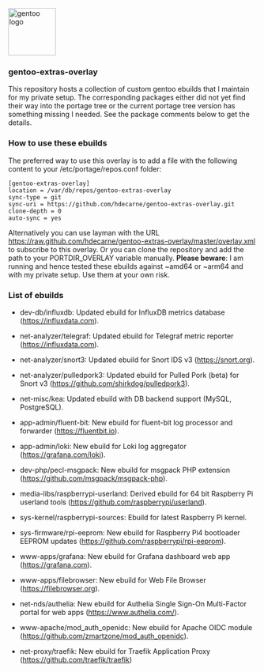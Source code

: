 <img src="https://www.gentoo.org/assets/img/logo/gentoo-logo.svg" width="96" title="gentoo logo">

### gentoo-extras-overlay
This repository hosts a collection of custom gentoo ebuilds that I maintain for my private setup.
The corresponding packages either did not yet find their way into the portage tree or the current portage tree version has something missing I needed. See the package comments below to get the details.

### How to use these ebuilds
The preferred way to use this overlay is to add a file with the following content to your /etc/portage/repos.conf folder:

	[gentoo-extras-overlay]                 
	location = /var/db/repos/gentoo-extras-overlay           
	sync-type = git                         
	sync-uri = https://github.com/hdecarne/gentoo-extras-overlay.git                
	clone-depth = 0                         
	auto-sync = yes

Alternatively you can use layman with the URL https://raw.github.com/hdecarne/gentoo-extras-overlay/master/overlay.xml to subscribe to this overlay. Or 
you can clone the repository and add the path to your PORTDIR\_OVERLAY variable manually.
__Please beware__: I am running and hence tested these ebuilds against ~amd64 or ~arm64 and with my private setup. Use them at your own risk.

### List of ebuilds

* dev-db/influxdb: Updated ebuild for InfluxDB metrics database (https://influxdata.com).

* net-analyzer/telegraf: Updated ebuild for Telegraf metric reporter (https://influxdata.com).

* net-analyzer/snort3: Updated ebuild for Snort IDS v3 (https://snort.org).

* net-analyzer/pulledpork3: Updated ebuild for Pulled Pork (beta) for Snort v3 (https://github.com/shirkdog/pulledpork3).

* net-misc/kea: Updated ebuild with DB backend support (MySQL, PostgreSQL).

* app-admin/fluent-bit: New ebuild for fluent-bit log processor and forwarder (https://fluentbit.io).

* app-admin/loki: New ebuild for Loki log aggregator (https://grafana.com/loki).

* dev-php/pecl-msgpack: New ebuild for msgpack PHP extension (https://github.com/msgpack/msgpack-php).

* media-libs/raspberrypi-userland: Derived ebuild for 64 bit Raspberry Pi userland tools (https://github.com/raspberrypi/userland).

* sys-kernel/raspberrypi-sources: Ebuild for latest Raspberry Pi kernel.

* sys-firmware/rpi-eeprom: New ebuild for Raspberry Pi4 bootloader EEPROM updates (https://github.com/raspberrypi/rpi-eeprom).

* www-apps/grafana: New ebuild for Grafana dashboard web app (https://grafana.com).

* www-apps/filebrowser: New ebuild for Web File Browser (https://filebrowser.org).

* net-nds/authelia: New ebuild for Authelia Single Sign-On Multi-Factor portal for web apps (https://www.authelia.com/).

* www-apache/mod_auth_openidc: New ebuild for Apache OIDC module (https://github.com/zmartzone/mod_auth_openidc).

* net-proxy/traefik: New ebuild for Traefik Application Proxy (https://github.com/traefik/traefik)
